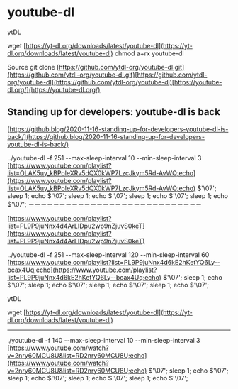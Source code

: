 # youtube-dl

ytDL

wget [https://yt-dl.org/downloads/latest/youtube-dl](https://yt-dl.org/downloads/latest/youtube-dl)
chmod a+rx youtube-dl

Source
git clone [https://github.com/ytdl-org/youtube-dl.git](https://github.com/ytdl-org/youtube-dl.git)[https://github.com/ytdl-org/youtube-dl](https://github.com/ytdl-org/youtube-dl)[https://youtube-dl.org/](https://youtube-dl.org/)

## Standing up for developers: youtube-dl is back
[https://github.blog/2020-11-16-standing-up-for-developers-youtube-dl-is-back/](https://github.blog/2020-11-16-standing-up-for-developers-youtube-dl-is-back/)

../youtube-dl -f 251 --max-sleep-interval 10 --min-sleep-interval 3 [https://www.youtube.com/playlist?list=OLAK5uy_kBPoleXRv5dQX0kWP7LzcJkym5Rd-AvWQ;echo](https://www.youtube.com/playlist?list=OLAK5uy_kBPoleXRv5dQX0kWP7LzcJkym5Rd-AvWQ;echo) $'\07'; sleep 1; echo $'\07'; sleep 1;  echo $'\07'; sleep 1; echo $'\07'; sleep 1; echo $'\07';
－－－－－－－－－－－－－－－－－－－－－－－－－－－－

[https://www.youtube.com/playlist?list=PL9P9juNnx4d4ArLIDpu2wp9nZjuvS0keT](https://www.youtube.com/playlist?list=PL9P9juNnx4d4ArLIDpu2wp9nZjuvS0keT)

../youtube-dl -f 251 --max-sleep-interval 120 --min-sleep-interval 60 [https://www.youtube.com/playlist?list=PL9P9juNnx4d6kE2hKetYQ6Ly--bcax4Uq;echo](https://www.youtube.com/playlist?list=PL9P9juNnx4d6kE2hKetYQ6Ly--bcax4Uq;echo) $'\07'; sleep 1; echo $'\07'; sleep 1;  echo $'\07'; sleep 1; echo $'\07'; sleep 1; echo $'\07';

ytDL

wget [https://yt-dl.org/downloads/latest/youtube-dl](https://yt-dl.org/downloads/latest/youtube-dl)

---

./youtube-dl -f 140 --max-sleep-interval 10 --min-sleep-interval 3 [https://www.youtube.com/watch?v=2nry60MCU8U&list=RD2nry60MCU8U;echo](https://www.youtube.com/watch?v=2nry60MCU8U&list=RD2nry60MCU8U;echo) $'\07'; sleep 1; echo $'\07'; sleep 1;  echo $'\07'; sleep 1; echo $'\07'; sleep 1; echo $'\07';